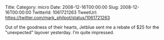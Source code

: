 Title: 
Category: micro
Date: 2008-12-16T00:00:00
Slug: 2008-12-16T00:00:00
TwitterId: 1061721263
TweetUrl: https://twitter.com/mark_philpot/status/1061721263

Out of the goodness of their hearts, Jetblue sent me a rebate of $25 for the "unexpected" layover yesterday. I'm quite impressed.